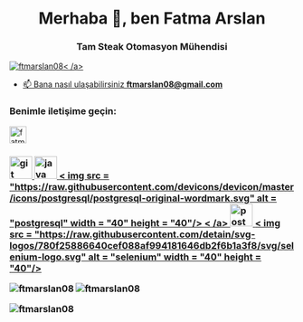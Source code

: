 <h1 align="center">Merhaba 👋, ben Fatma Arslan</h1>
<h3 align="center">Tam Steak Otomasyon Mühendisi</h3>

<p align="left"> <a href="https ://github.com/ryo-ma/github-profile-trophy"><img src = "https://github-profile-trophy.vercel.app/?username=ftmarslan08" alt = "ftmarslan08" />< /a> </p>

- 📫 Bana nasıl ulaşabilirsiniz **ftmarslan08@gmail.com**

<h3 align="left">Benimle iletişime geçin:</h3>
<p align="left">
<a href= "https://linkedin.com/in/fatma arslan" target = "blank"><img align = "center" src = "https://raw.githubusercontent.com/rahuldkjain/github-profile-readme-generator/ master/src/images/icons/Social/linked-in-alt.svg" alt = "fatma arslan" height = "30" genişlik = "40" /></a> </p> <h3 align =
"

left ">Diller ve Araçlar:</h3>
<p align = "left"> <a href = "https://git-scm.com/" target = "_blank" rel = "noreferrer"> <img src = https://www.vectorlogo.zone/logos/git-scm/git-scm-icon.svg" alt = "git" width = "40" height = "40"/> </a> <a href = " https://www.java.com" target = "_blank" rel = "noreferrer"> <img src = "https://raw.githubusercontent.com/devicons/devicon/master/icons/java/java-original. svg" alt = "java" width = "40" height = "40"/> </a> <a href = "https://www.postgresql.org" target = "_blank" rel = "noreferrer"> < img src = "https://raw.githubusercontent.com/devicons/devicon/master/icons/postgresql/postgresql-original-wordmark.svg" alt = "postgresql" width = "40" height = "40"/> < /a> <a href = "https://postman.com" target = "_blank" rel = "noreferrer"> <img src = "https://www.vectorlogo.zone/logos/getpostman/getpostman-icon. svg" alt = "postman" width = "40" height = "40"/> </a> <a href = "https://www.selenium.dev" target = "_blank" rel = "noreferrer"> < img src = "https://raw.githubusercontent.com/detain/svg-logos/780f25886640cef088af994181646db2f6b1a3f8/svg/selenium-logo.svg" alt = "selenium" width = "40" height = "40"/> </a > </p>

<p><img align = "left" src = "https://github-readme-stats.vercel.app/api/top-langs?username=ftmarslan08&show_icons=true&locale=en&layout=compact" alt = "ftmarslan08" /></p>

<p> <img align = "center" src = "https://github- readme-stats.vercel.app/api?username=ftmarslan08&show_icons=true&locale=en" alt = "ftmarslan08" /></p>

<p><img align = "center" src = "https://github-readme- strip-stats.herokuapp.com/?user=ftmarslan08&" alt="ftmarslan08" /></p>
